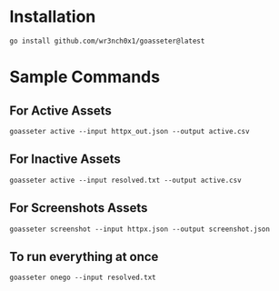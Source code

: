 # Installation

```
go install github.com/wr3nch0x1/goasseter@latest

```

# Sample Commands

## For Active Assets

```
goasseter active --input httpx_out.json --output active.csv
```

## For Inactive Assets

```
goasseter active --input resolved.txt --output active.csv
```


## For Screenshots Assets

```
goasseter screenshot --input httpx.json --output screenshot.json
```


## To run everything at once

```
goasseter onego --input resolved.txt
```
